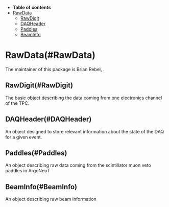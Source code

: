 -   **Table of contents**
-   [RawData](#RawData)
    -   [RawDigit](#RawDigit)
    -   [DAQHeader](#DAQHeader)
    -   [Paddles](#Paddles)
    -   [BeamInfo](#BeamInfo)

RawData(#RawData)
====================

The maintainer of this package is Brian Rebel, .

RawDigit(#RawDigit)
----------------------

The basic object describing the data coming from one electronics channel of the TPC.

DAQHeader(#DAQHeader)
------------------------

An object designed to store relevant information about the state of the DAQ for a given event.

Paddles(#Paddles)
--------------------

An object describing raw data coming from the scintillator muon veto paddles in ArgoNeuT

BeamInfo(#BeamInfo)
----------------------

An object describing raw beam information
